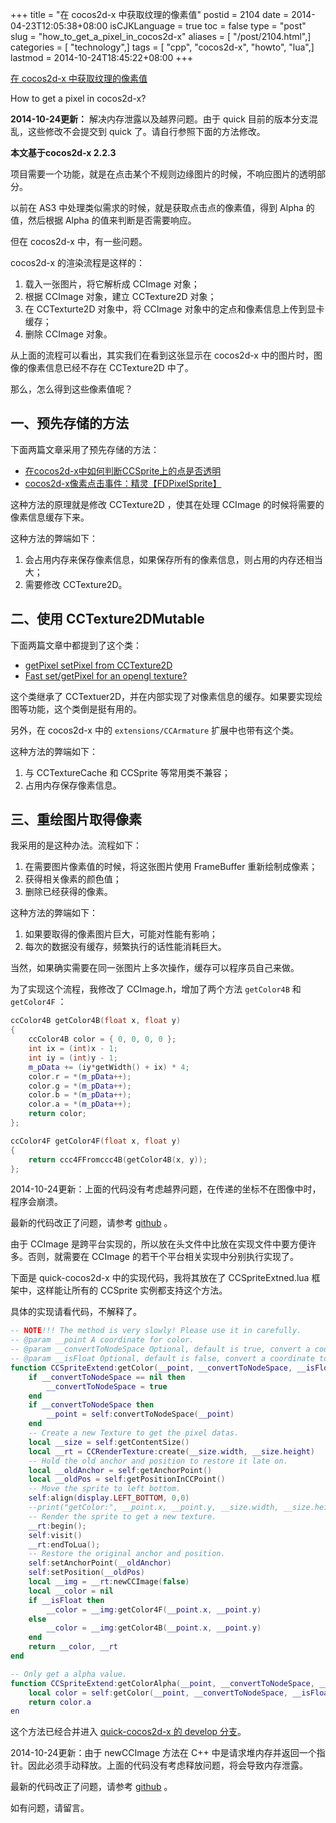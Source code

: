 +++
title = "在 cocos2d-x 中获取纹理的像素值"
postid = 2104
date = 2014-04-23T12:05:38+08:00
isCJKLanguage = true
toc = false
type = "post"
slug = "how_to_get_a_pixel_in_cocos2d-x"
aliases = [ "/post/2104.html",]
categories = [ "technology",]
tags = [ "cpp", "cocos2d-x", "howto", "lua",]
lastmod = 2014-10-24T18:45:22+08:00
+++


[在 cocos2d-x 中获取纹理的像素值](https://blog.zengrong.net/post/2104.html)

How to get a pixel in cocos2d-x?

**2014-10-24更新：** 解决内存泄露以及越界问题。由于 quick 目前的版本分支混乱，这些修改不会提交到 quick 了。请自行参照下面的方法修改。

**本文基于cocos2d-x 2.2.3**

项目需要一个功能，就是在点击某个不规则边缘图片的时候，不响应图片的透明部分。

以前在 AS3 中处理类似需求的时候，就是获取点击点的像素值，得到 Alpha 的值，然后根据 Alpha 的值来判断是否需要响应。

但在 cocos2d-x 中，有一些问题。

cocos2d-x 的渲染流程是这样的：

1. 载入一张图片，将它解析成 CCImage 对象；
2. 根据 CCImage 对象，建立 CCTexture2D 对象；
3. 在 CCTexturte2D 对象中，将 CCImage 对象中的定点和像素信息上传到显卡缓存；
4. 删除 CCImage 对象。

从上面的流程可以看出，其实我们在看到这张显示在 cocos2d-x 中的图片时，图像的像素信息已经不存在 CCTexture2D 中了。<!--more-->

那么，怎么得到这些像素值呢？

## 一、预先存储的方法

下面两篇文章采用了预先存储的方法：

* [在cocos2d-x中如何判断CCSprite上的点是否透明][1]
* [cocos2d-x像素点击事件：精灵【FDPixelSprite】][2]

这种方法的原理就是修改 CCTexture2D ，使其在处理 CCImage 的时候将需要的像素信息缓存下来。

这种方法的弊端如下：

1. 会占用内存来保存像素信息，如果保存所有的像素信息，则占用的内存还相当大；
2. 需要修改 CCTexture2D。

## 二、使用 CCTexture2DMutable

下面两篇文章中都提到了这个类：

* [getPixel setPixel from CCTexture2D][3]
* [Fast set/getPixel for an opengl texture?][5]

这个类继承了 CCTextuer2D，并在内部实现了对像素信息的缓存。如果要实现绘图等功能，这个类倒是挺有用的。

另外，在 cocos2d-x 中的 `extensions/CCArmature` 扩展中也带有这个类。

这种方法的弊端如下：

1. 与 CCTextureCache 和 CCSprite 等常用类不兼容；
2. 占用内存保存像素信息。

## 三、重绘图片取得像素

我采用的是这种办法。流程如下：

1. 在需要图片像素值的时候，将这张图片使用 FrameBuffer 重新绘制成像素；
2. 获得相关像素的颜色值；
3. 删除已经获得的像素。

这种方法的弊端如下：

1. 如果要取得的像素图片巨大，可能对性能有影响；
2. 每次的数据没有缓存，频繁执行的话性能消耗巨大。

当然，如果确实需要在同一张图片上多次操作，缓存可以程序员自己来做。

为了实现这个流程，我修改了 CCImage.h，增加了两个方法 `getColor4B` 和 `getColor4F` ：

``` c++
ccColor4B getColor4B(float x, float y)
{
	ccColor4B color = { 0, 0, 0, 0 };
	int ix = (int)x - 1;
	int iy = (int)y - 1;
	m_pData += (iy*getWidth() + ix) * 4;
	color.r = *(m_pData++);
	color.g = *(m_pData++);
	color.b = *(m_pData++);
	color.a = *(m_pData++);
	return color;
};

ccColor4F getColor4F(float x, float y)
{
	return ccc4FFromccc4B(getColor4B(x, y));
};
```

2014-10-24更新：上面的代码没有考虑越界问题，在传递的坐标不在图像中时，程序会崩溃。

最新的代码改正了问题，请参考 [github][7] 。

由于 CCImage 是跨平台实现的，所以放在头文件中比放在实现文件中要方便许多。否则，就需要在 CCImage 的若干个平台相关实现中分别执行实现了。

下面是 quick-cocos2d-x 中的实现代码，我将其放在了 CCSpriteExtned.lua 框架中，这样能让所有的 CCSprite 实例都支持这个方法。

具体的实现请看代码，不解释了。

``` lua
-- NOTE!!! The method is very slowly! Please use it in carefully.
-- @param __point A coordinate for color.
-- @param __convertToNodeSpace Optional, default is true, convert a coordinate to node space from world space.
-- @param __isFloat Optional, default is false, convert a coordinate to node space from world space.
function CCSpriteExtend:getColor(__point, __convertToNodeSpace, __isFloat)
	if __convertToNodeSpace == nil then
		__convertToNodeSpace = true
	end
	if __convertToNodeSpace then
		__point = self:convertToNodeSpace(__point)
	end
	-- Create a new Texture to get the pixel datas.
	local __size = self:getContentSize()
	local __rt = CCRenderTexture:create(__size.width, __size.height)
	-- Hold the old anchor and position to restore it late on.
	local __oldAnchor = self:getAnchorPoint()
	local __oldPos = self:getPositionInCCPoint()
	-- Move the sprite to left bottom.
	self:align(display.LEFT_BOTTOM, 0,0)
	--print("getColor:", __point.x, __point.y, __size.width, __size.height)
	-- Render the sprite to get a new texture.
	__rt:begin();
	self:visit()
	__rt:endToLua();
	-- Restore the original anchor and position.
	self:setAnchorPoint(__oldAnchor)
	self:setPosition(__oldPos)
	local __img = __rt:newCCImage(false)
	local __color = nil
	if __isFloat then
		__color = __img:getColor4F(__point.x, __point.y)
	else
		__color = __img:getColor4B(__point.x, __point.y)
	end
	return __color, __rt
end

-- Only get a alpha value.
function CCSpriteExtend:getColorAlpha(__point, __convertToNodeSpace, __isFloat)
	local color = self:getColor(__point, __convertToNodeSpace, __isFloat)
	return color.a
en
```

这个方法已经合并进入 [quick-cocos2d-x 的 develop 分支][4]。

2014-10-24更新：由于 newCCImage 方法在 C++ 中是请求堆内存并返回一个指针。因此必须手动释放。上面的代码没有考虑释放问题，将会导致内存泄露。

最新的代码改正了问题，请参考 [github][6] 。

如有问题，请留言。

[1]: http://hi.baidu.com/lq731371663/item/e702401d91e57e8489a95661
[2]: http://www.firedragonpzy.com.cn/index.php/archives/3233
[3]: http://www.cocos2d-x.org/forums/6/topics/3472
[4]: https://github.com/dualface/quick-cocos2d-x/blob/develop/framework/cocos2dx/CCSpriteExtend.lua
[5]: http://www.cocos2d-iphone.org/forums/topic/fast-setgetpixel-for-an-opengl-texture/
[6]: https://github.com/zrong/quick-cocos2d-x/blob/zrong/framework/cocos2dx/CCSpriteExtend.lua#L50
[7]: https://github.com/zrong/quick-cocos2d-x/blob/zrong/lib/cocos2d-x/cocos2dx/platform/CCImage.h#L169
